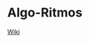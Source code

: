 
Algo-Ritmos
===============
[Wiki](http://wiki.medellinvivelamusica.com/aprendizaje:algo-ritmos:start)


